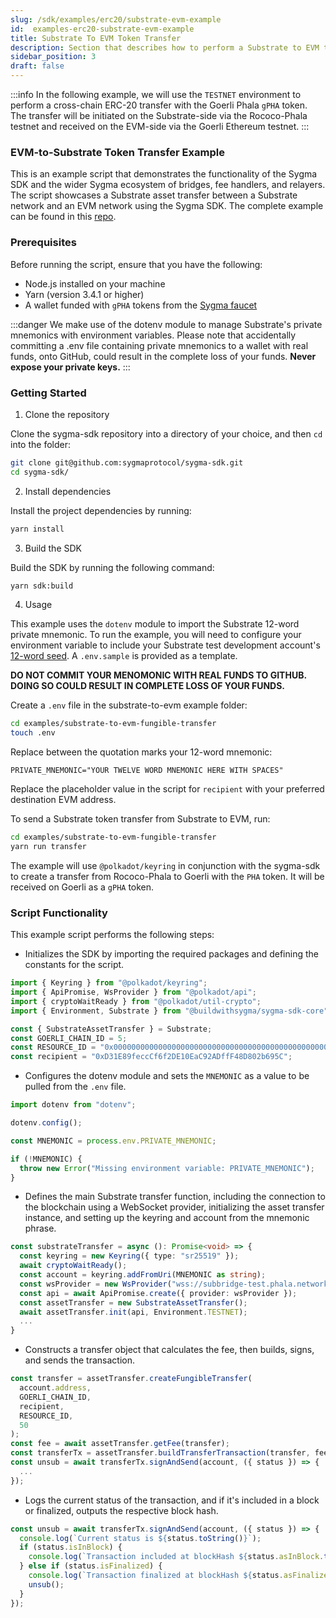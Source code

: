 ```yaml
---
slug: /sdk/examples/erc20/substrate-evm-example
id:  examples-erc20-substrate-evm-example
title: Substrate To EVM Token Transfer
description: Section that describes how to perform a Substrate to EVM token transfer.
sidebar_position: 3
draft: false
---
```


:::info 
In the following example, we will use the `TESTNET` environment to perform a cross-chain ERC-20 transfer with the Goerli Phala `gPHA` token. The transfer will be initiated on the Substrate-side via the Rococo-Phala testnet and received on the EVM-side via the Goerli Ethereum testnet.
:::

### EVM-to-Substrate Token Transfer Example

This is an example script that demonstrates the functionality of the Sygma SDK and the wider Sygma ecosystem of bridges, fee handlers, and relayers. The script showcases a Substrate asset transfer between a Substrate network and an EVM network using the Sygma SDK. The complete example can be found in this [repo](https://github.com/sygmaprotocol/sygma-sdk/tree/main/examples/substrate-to-evm-fungible-transfer).

### Prerequisites

Before running the script, ensure that you have the following:

- Node.js installed on your machine
- Yarn (version 3.4.1 or higher)
- A wallet funded with `gPHA` tokens from the [Sygma faucet](https://faucet-ui-stage.buildwithsygma.com/)

:::danger
We make use of the dotenv module to manage Substrate's private mnemonics with environment variables. Please note that accidentally committing a .env file containing private mnemonics to a wallet with real funds, onto GitHub, could result in the complete loss of your funds. **Never expose your private keys.**
:::

### Getting Started

1. Clone the repository 

Clone the sygma-sdk repository into a directory of your choice, and then `cd` into the folder:

```bash
git clone git@github.com:sygmaprotocol/sygma-sdk.git
cd sygma-sdk/
```

2. Install dependencies
   
Install the project dependencies by running:

```bash
yarn install
```

3. Build the SDK

Build the SDK by running the following command:

```bash
yarn sdk:build
```

4. Usage

This example uses the `dotenv` module to import the Substrate 12-word private mnemonic. To run the example, you will need to configure your environment variable to include your Substrate test development account's [12-word seed](https://support.polkadot.network/support/solutions/articles/65000169731-polkadot-extension-how-can-i-view-my-mnemonic-phrase-). A `.env.sample` is provided as a template.

**DO NOT COMMIT YOUR MENOMONIC WITH REAL FUNDS TO GITHUB. DOING SO COULD RESULT IN COMPLETE LOSS OF YOUR FUNDS.**

Create a `.env` file in the substrate-to-evm example folder:

```bash
cd examples/substrate-to-evm-fungible-transfer
touch .env
```

Replace between the quotation marks your 12-word mnemonic:

`PRIVATE_MNEMONIC="YOUR TWELVE WORD MNEMONIC HERE WITH SPACES"`

Replace the placeholder value in the script for `recipient` with your preferred destination EVM address.
   
To send a Substrate token transfer from Substrate to EVM, run:

```bash
cd examples/substrate-to-evm-fungible-transfer
yarn run transfer
```

The example will use `@polkadot/keyring` in conjunction with the sygma-sdk to create a transfer from Rococo-Phala to Goerli with the `PHA` token. It will be received on Goerli as a `gPHA` token.

### Script Functionality

This example script performs the following steps:

- Initializes the SDK by importing the required packages and defining the constants for the script.

```ts
import { Keyring } from "@polkadot/keyring";
import { ApiPromise, WsProvider } from "@polkadot/api";
import { cryptoWaitReady } from "@polkadot/util-crypto";
import { Environment, Substrate } from "@buildwithsygma/sygma-sdk-core";

const { SubstrateAssetTransfer } = Substrate;
const GOERLI_CHAIN_ID = 5;
const RESOURCE_ID = "0x0000000000000000000000000000000000000000000000000000000000001000";
const recipient = "0xD31E89feccCf6f2DE10EaC92ADffF48D802b695C";
```

- Configures the dotenv module and sets the `MNEMONIC` as a value to be pulled from the `.env` file.

```ts
import dotenv from "dotenv";

dotenv.config();

const MNEMONIC = process.env.PRIVATE_MNEMONIC;

if (!MNEMONIC) {
  throw new Error("Missing environment variable: PRIVATE_MNEMONIC");
}
```

- Defines the main Substrate transfer function, including the connection to the blockchain using a WebSocket provider, initializing the asset transfer instance, and setting up the keyring and account from the mnemonic phrase.

```ts
const substrateTransfer = async (): Promise<void> => {
  const keyring = new Keyring({ type: "sr25519" });
  await cryptoWaitReady();
  const account = keyring.addFromUri(MNEMONIC as string);
  const wsProvider = new WsProvider("wss://subbridge-test.phala.network/rhala/ws");
  const api = await ApiPromise.create({ provider: wsProvider });
  const assetTransfer = new SubstrateAssetTransfer();
  await assetTransfer.init(api, Environment.TESTNET);
  ...
}
```

- Constructs a transfer object that calculates the fee, then builds, signs, and sends the transaction.

```ts
const transfer = assetTransfer.createFungibleTransfer(
  account.address,
  GOERLI_CHAIN_ID,
  recipient,
  RESOURCE_ID,
  50
);
const fee = await assetTransfer.getFee(transfer);
const transferTx = assetTransfer.buildTransferTransaction(transfer, fee);
const unsub = await transferTx.signAndSend(account, ({ status }) => {
  ...
});
```

- Logs the current status of the transaction, and if it's included in a block or finalized, outputs the respective block hash.

```ts
const unsub = await transferTx.signAndSend(account, ({ status }) => {
  console.log(`Current status is ${status.toString()}`);
  if (status.isInBlock) {
    console.log(`Transaction included at blockHash ${status.asInBlock.toString()}`);
  } else if (status.isFinalized) {
    console.log(`Transaction finalized at blockHash ${status.asFinalized.toString()}`);
    unsub();
  }
});
```